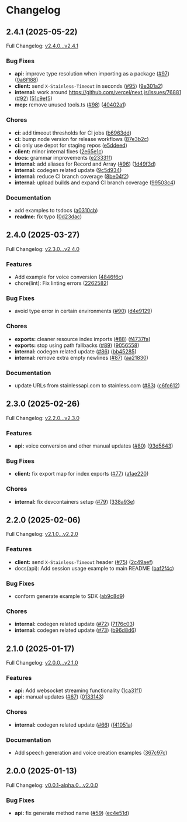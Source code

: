# Changelog

## 2.4.1 (2025-05-22)

Full Changelog: [v2.4.0...v2.4.1](https://github.com/lmnt-com/lmnt-node/compare/v2.4.0...v2.4.1)

### Bug Fixes

* **api:** improve type resolution when importing as a package ([#97](https://github.com/lmnt-com/lmnt-node/issues/97)) ([0a6f188](https://github.com/lmnt-com/lmnt-node/commit/0a6f188bd5e411f9051b2e249d823ff155c1e6b9))
* **client:** send `X-Stainless-Timeout` in seconds ([#95](https://github.com/lmnt-com/lmnt-node/issues/95)) ([9e301a2](https://github.com/lmnt-com/lmnt-node/commit/9e301a28eeb8daa2cac382ac1656d6a13de2376d))
* **internal:** work around https://github.com/vercel/next.js/issues/76881 ([#92](https://github.com/lmnt-com/lmnt-node/issues/92)) ([51c9ef5](https://github.com/lmnt-com/lmnt-node/commit/51c9ef526927fa5fa97751e337baca90ea271bb7))
* **mcp:** remove unused tools.ts ([#98](https://github.com/lmnt-com/lmnt-node/issues/98)) ([40402a1](https://github.com/lmnt-com/lmnt-node/commit/40402a1c9636413a845b4b5408786d16c5c5462d))


### Chores

* **ci:** add timeout thresholds for CI jobs ([b6963dd](https://github.com/lmnt-com/lmnt-node/commit/b6963ddf3e8377d206c2515d9776bc3f01265fa5))
* **ci:** bump node version for release workflows ([87e3b2c](https://github.com/lmnt-com/lmnt-node/commit/87e3b2c3fa06f500a3e1449d32fcae081e429c55))
* **ci:** only use depot for staging repos ([e5ddeed](https://github.com/lmnt-com/lmnt-node/commit/e5ddeed26a5e759624f5da30b8d28d78bd089302))
* **client:** minor internal fixes ([2e65e1c](https://github.com/lmnt-com/lmnt-node/commit/2e65e1cc836b3cb1e2efecf8c1e8d0300763c905))
* **docs:** grammar improvements ([e23331f](https://github.com/lmnt-com/lmnt-node/commit/e23331f3c16e04573327fb889680f6dbb8a5cf2a))
* **internal:** add aliases for Record and Array ([#96](https://github.com/lmnt-com/lmnt-node/issues/96)) ([1d49f3d](https://github.com/lmnt-com/lmnt-node/commit/1d49f3dae525f2ce4b45f70a4f6d3a243141b71c))
* **internal:** codegen related update ([9c5d934](https://github.com/lmnt-com/lmnt-node/commit/9c5d9342df101fd774d18c1cbb79f4662233f096))
* **internal:** reduce CI branch coverage ([8be04f2](https://github.com/lmnt-com/lmnt-node/commit/8be04f2879ddb8992fc481a65af94bc897fa7973))
* **internal:** upload builds and expand CI branch coverage ([99503c4](https://github.com/lmnt-com/lmnt-node/commit/99503c4907f8898024c4d163f481e3eada01eeae))


### Documentation

* add examples to tsdocs ([a0310cb](https://github.com/lmnt-com/lmnt-node/commit/a0310cb7cdbca6c319588b21aeceada527b540e4))
* **readme:** fix typo ([0d23dac](https://github.com/lmnt-com/lmnt-node/commit/0d23dac83f2b159336cf67e16e924b21885fca92))

## 2.4.0 (2025-03-27)

Full Changelog: [v2.3.0...v2.4.0](https://github.com/lmnt-com/lmnt-node/compare/v2.3.0...v2.4.0)

### Features

* Add example for voice conversion ([4846f6c](https://github.com/lmnt-com/lmnt-node/commit/4846f6c4fc9f8a87619d134b5e139a358b527330))
* chore(lint): Fix linting errors ([2262582](https://github.com/lmnt-com/lmnt-node/commit/2262582ffef49d9ae05348e0a385e370bb0df1a9))


### Bug Fixes

* avoid type error in certain environments ([#90](https://github.com/lmnt-com/lmnt-node/issues/90)) ([d4e9129](https://github.com/lmnt-com/lmnt-node/commit/d4e91290e459e01fa13522ec071717b27e8a53cb))


### Chores

* **exports:** cleaner resource index imports ([#88](https://github.com/lmnt-com/lmnt-node/issues/88)) ([f4737fa](https://github.com/lmnt-com/lmnt-node/commit/f4737faf5095b965d05a838034640570e49acd72))
* **exports:** stop using path fallbacks ([#89](https://github.com/lmnt-com/lmnt-node/issues/89)) ([9056558](https://github.com/lmnt-com/lmnt-node/commit/90565587576e2a6f950eb9ef43e98ecd51caadb6))
* **internal:** codegen related update ([#86](https://github.com/lmnt-com/lmnt-node/issues/86)) ([bb45285](https://github.com/lmnt-com/lmnt-node/commit/bb45285ece0af99f5f114f33f6893f41effca98e))
* **internal:** remove extra empty newlines ([#87](https://github.com/lmnt-com/lmnt-node/issues/87)) ([aa21830](https://github.com/lmnt-com/lmnt-node/commit/aa218301ab02fece44a2b23e7d722e618ae364be))


### Documentation

* update URLs from stainlessapi.com to stainless.com ([#83](https://github.com/lmnt-com/lmnt-node/issues/83)) ([c6fc612](https://github.com/lmnt-com/lmnt-node/commit/c6fc612ca51ee49cf2ce3d7a2b12795056bcf9b9))

## 2.3.0 (2025-02-26)

Full Changelog: [v2.2.0...v2.3.0](https://github.com/lmnt-com/lmnt-node/compare/v2.2.0...v2.3.0)

### Features

* **api:** voice conversion and other manual updates ([#80](https://github.com/lmnt-com/lmnt-node/issues/80)) ([93d5643](https://github.com/lmnt-com/lmnt-node/commit/93d56436662f575e9d85a34958450706832c525b))


### Bug Fixes

* **client:** fix export map for index exports ([#77](https://github.com/lmnt-com/lmnt-node/issues/77)) ([a1ae220](https://github.com/lmnt-com/lmnt-node/commit/a1ae22069f3c834cf1ac693a540b408d2077b09f))


### Chores

* **internal:** fix devcontainers setup ([#79](https://github.com/lmnt-com/lmnt-node/issues/79)) ([338a93e](https://github.com/lmnt-com/lmnt-node/commit/338a93e3d0e8d8eaa01d980655477f6ec8444be2))

## 2.2.0 (2025-02-06)

Full Changelog: [v2.1.0...v2.2.0](https://github.com/lmnt-com/lmnt-node/compare/v2.1.0...v2.2.0)

### Features

* **client:** send `X-Stainless-Timeout` header ([#75](https://github.com/lmnt-com/lmnt-node/issues/75)) ([2c49aef](https://github.com/lmnt-com/lmnt-node/commit/2c49aef561f4464e412946fb85bcde9346d27e94))
* docs(api): Add session usage example to main README ([baf2f4c](https://github.com/lmnt-com/lmnt-node/commit/baf2f4c98247d028eb4ceae8cd5357aba063224f))


### Bug Fixes

* conform generate example to SDK ([ab9c8d9](https://github.com/lmnt-com/lmnt-node/commit/ab9c8d9666b44910089a187daa36f216d0011cf6))


### Chores

* **internal:** codegen related update ([#72](https://github.com/lmnt-com/lmnt-node/issues/72)) ([7176c03](https://github.com/lmnt-com/lmnt-node/commit/7176c0387a0ffaf0e11018b341cf90a70256ec2e))
* **internal:** codegen related update ([#73](https://github.com/lmnt-com/lmnt-node/issues/73)) ([b96d8d6](https://github.com/lmnt-com/lmnt-node/commit/b96d8d60683b6c5cbc6204efd3a4d191c72d8d3b))

## 2.1.0 (2025-01-17)

Full Changelog: [v2.0.0...v2.1.0](https://github.com/lmnt-com/lmnt-node/compare/v2.0.0...v2.1.0)

### Features

* **api:** Add websocket streaming functionality ([1ca31f1](https://github.com/lmnt-com/lmnt-node/commit/1ca31f18d45c86652a904d91b95cf760fc87a002))
* **api:** manual updates ([#67](https://github.com/lmnt-com/lmnt-node/issues/67)) ([0133143](https://github.com/lmnt-com/lmnt-node/commit/013314344a9bc05e85b894457fe858a055b095b9))


### Chores

* **internal:** codegen related update ([#66](https://github.com/lmnt-com/lmnt-node/issues/66)) ([f41051a](https://github.com/lmnt-com/lmnt-node/commit/f41051affcdd9b939da1b4e319fed55947e79941))


### Documentation

* Add speech generation and voice creation examples ([367c97c](https://github.com/lmnt-com/lmnt-node/commit/367c97c85408a660802d8e1ad772be69a5a8ee76))

## 2.0.0 (2025-01-13)

Full Changelog: [v0.0.1-alpha.0...v2.0.0](https://github.com/lmnt-com/lmnt-node/compare/v0.0.1-alpha.0...v2.0.0)

### Bug Fixes

* **api:** fix generate method name ([#59](https://github.com/lmnt-com/lmnt-node/issues/59)) ([ec4e51d](https://github.com/lmnt-com/lmnt-node/commit/ec4e51d932dd1052b459b0a7d2b7c2d09598e1fb))

